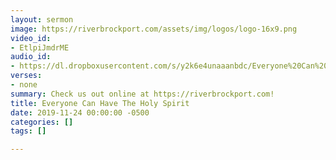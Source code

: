 ```yaml
---
layout: sermon
image: https://riverbrockport.com/assets/img/logos/logo-16x9.png
video_id:
- EtlpiJmdrME
audio_id:
- https://dl.dropboxusercontent.com/s/y2k6e4unaaanbdc/Everyone%20Can%20Have%20The%20Holy%20Spirit.mp3?dl=0
verses:
- none
summary: Check us out online at https://riverbrockport.com!
title: Everyone Can Have The Holy Spirit
date: 2019-11-24 00:00:00 -0500
categories: []
tags: []

---
```

